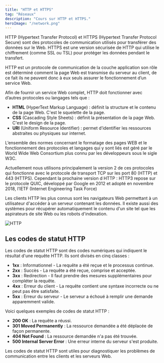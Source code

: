 ```yaml
---
title: "HTTP et HTTPS"
tag: "Réseaux"
description: "Cours sur HTTP et HTTPS."
heroImage: "/network.png"
---
```



HTTP (Hypertext Transfer Protocol) et HTTPS (Hypertext Transfer Protocol Secure) sont des protocoles de communication utilisés pour transférer des données sur le Web.
HTTPS est une version sécurisée de HTTP qui utilise le chiffrement (comme SSL ou TSL) pour protéger les données pendant le transfert.

HTTP est un protocole de communication de la couche application son rôle est déterminé comment la page Web est
transmise du serveur au client, de ce fait ils ne peuvent donc à eux seuls assurer le fonctionnement d’un service
Web.

Afin de fournir un service Web complet, HTTP doit fonctionner avec d’autres protocoles ou langages tels que :
- **HTML** (HyperText Markup Language) : définit la structure et le contenu de la page Web. C'est le squelette de la page.
- **CSS** (Cascading Style Sheets) : définit la présentation de la page Web. C'est le design de la page.
- **URI** (Uniform Resource Identifier) : permet d’identifier les ressources abstraites ou physiques sur internet.

L’ensemble des normes concernant le formatage des pages WEB et le fonctionnement des protocoles et langages qui
y sont liés est géré par le World Wide Web Consortium plus connu par les développeurs sous le sigle W3C.

Actuellement nous utilisons principalement la version 2 de ces protocoles qui fonctionne avec le protocole de
transport TCP sur les port 80 (HTTP) et 443 (HTTPS).
Cependant la prochaine version d HTTP : HTTP3 repose sur le protocole QUIC, développé par Google en 2012 et
adopté en novembre 2018, l’IETF (Internet Engineering Task Force)

Les clients HTTP les plus connus sont les navigateurs Web permettant à un utilisateur d'accéder à un serveur contenant
les données. Il existe aussi des systèmes pour récupérer automatiquement le contenu d'un site tel que les aspirateurs de
site Web ou les robots d'indexation.

![HTTP](/httpdummies.png)
<br />
## Les codes de statut HTTP
Les codes de statut HTTP sont des codes numériques qui indiquent le résultat d'une requête HTTP. Ils sont divisés en cinq classes :
- **1xx** : Informationnel - La requête a été reçue et le processus continue.
- **2xx** : Succès - La requête a été reçue, comprise et acceptée.
- **3xx** : Redirection - Il faut prendre des mesures supplémentaires pour compléter la requête.
- **4xx** : Erreur du client - La requête contient une syntaxe incorrecte ou ne peut pas être satisfaite.
- **5xx** : Erreur du serveur - Le serveur a échoué à remplir une demande apparemment valide.

Voici quelques exemples de codes de statut HTTP :
- **200 OK** : La requête a réussi.
- **301 Moved Permanently** : La ressource demandée a été déplacée de façon permanente.
- **404 Not Found** : La ressource demandée n'a pas été trouvée.
- **500 Internal Server Error** : Une erreur interne du serveur s'est produite.

Les codes de statut HTTP sont utiles pour diagnostiquer les problèmes de communication entre les clients et les serveurs Web.
<br />
